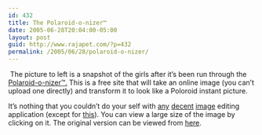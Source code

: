 ```yaml
---
id: 432
title: The Polaroid-o-nizer™
date: 2005-06-28T20:04:00-05:00
layout: post
guid: http://www.rajapet.com/?p=432
permalink: /2005/06/28/polaroid-o-nizer/
---
```

[<img alt="" src="https://i1.wp.com/photos1.blogger.com/blogger/7711/622/200/PoloroidEaster.jpg?w=680" border="0"  />](https://i2.wp.com/photos1.blogger.com/blogger/7711/622/1600/PoloroidEaster.jpg) The picture to left is a snapshot of the girls after it&#8217;s been run through the [Polaroid-o-nizer™.](http://www.polaroidonizer.nl.eu.org/) This is a free site that will take an online image (you can&#8217;t upload one directly) and transform it to look like a Poloroid instant picture.

It&#8217;s nothing that you couldn&#8217;t do your self with [any](http://www.corel.com/servlet/Satellite?pagename=Corel3/Products/Display&pfid=1047024307383&pid=1047023911984) [decent](http://www.adobe.com/products/photoshop/main.html) [image](http://www.ulead.com/pi/runme.htm) editing application (except for [this](http://www.lkwdpl.org/classes/MSPaint/titlebar.html)). You can view a large size of the image by clicking on it. The original version can be viewed from [here](http://raja.homeip.net/rajapet/images/easter1.JPG).